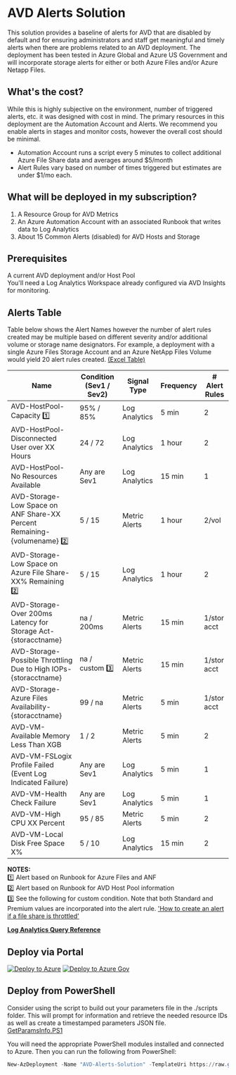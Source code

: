 # AVD Alerts Solution
This solution provides a baseline of alerts for AVD that are disabled by default and for ensuring administrators and staff get meaningful and timely alerts when there are problems related to an AVD deployment. The deployment has been tested in Azure Global and Azure US Government and will incorporate storage alerts for either or both Azure Files and/or Azure Netapp Files.

## What's the cost?
While this is highly subjective on the environment, number of triggered alerts, etc. it was designed with cost in mind. The primary resources in this deployment are the Automation Account and Alerts. We recommend you enable alerts in stages and monitor costs, however the overall cost should be minimal.  
- Automation Account runs a script every 5 minutes to collect additional Azure File Share data and averages around $5/month
- Alert Rules vary based on number of times triggered but estimates are under $1/mo each.

## What will be deployed in my subscription?
1. A Resource Group for AVD Metrics
2. An Azure Automation Account with an associated Runbook that writes data to Log Analytics
3. About 15 Common Alerts (disabled) for AVD Hosts and Storage

## Prerequisites
A current AVD deployment and/or Host Pool  
You'll need a Log Analytics Workspace already configured via AVD Insights for monitoring.  

## Alerts Table

Table below shows the Alert Names however the number of alert rules created may be multiple based on different severity and/or additional volume or storage name designators. For example, a deployment with a single Azure Files Storage Account and an Azure NetApp Files Volume would yield 20 alert rules created. [(Excel Table)](https://github.com/JCoreMS/AVDAlerts/raw/main/references/alerts.xlsx)

| Name                                                              | Condition (Sev1 / Sev2) |  Signal Type |  Frequency   |  # Alert Rules |
|---                                                                |---                      |---           |---           |---  
| AVD-HostPool-Capacity :one:                                       | 95% / 85%          | Log Analytics  |  5 min       |    2  |
| AVD-HostPool-Disconnected User over XX Hours                      | 24 / 72               | Log Analytics  |  1 hour      |   2  |
| AVD-HostPool-No Resources Available                               | Any are Sev1          | Log Analytics |  15 min      |  1   |
| AVD-Storage-Low Space on ANF Share-XX Percent Remaining-{volumename} :two: | 5 / 15               | Metric Alerts |   1 hour    |  2/vol  |
| AVD-Storage-Low Space on Azure File Share-XX% Remaining :two:     | 5 / 15                | Log Analytics  |   1 hour     |   2   |
| AVD-Storage-Over 200ms Latency for Storage Act-{storacctname}     | na / 200ms            | Metric Alerts |  15 min     |  1/stor acct |
| AVD-Storage-Possible Throttling Due to High IOPs-{storacctname}   | na / custom :three:   | Metric Alerts | 15 min        | 1/stor acct |
| AVD-Storage-Azure Files Availability-{storacctname}               | 99 / na               | Metric Alerts | 5 min         | 1/stor acct |
| AVD-VM-Available Memory Less Than XGB                             | 1 / 2                 | Metric Alerts | 5 min         |   2  |
| AVD-VM-FSLogix Profile Failed (Event Log Indicated Failure)       | Any are Sev1          | Log Analytics | 5 min         |   1  |
| AVD-VM-Health Check Failure                                       | Any are Sev1          | Log Analytics | 5 min         |   1  |
| AVD-VM-High CPU XX Percent                                        | 95 / 85               | Metric Alerts | 5 min         |   2  |
| AVD-VM-Local Disk Free Space X%                                   | 5 / 10                | Log Analytics | 15 min        |   2  |

__NOTES:__  
:one: Alert based on Runbook for Azure Files and ANF  
:two: Alert based on Runbook for AVD Host Pool information  
:three: See the following for custom condition. Note that both Standard and Premium values are incorporated into the alert rule. ['How to create an alert if a file share is throttled'](https://docs.microsoft.com/en-us/azure/storage/files/storage-troubleshooting-files-performance#how-to-create-an-alert-if-a-file-share-is-throttled)  

[**Log Analytics Query Reference**](AlertQueryReference.md)

## Deploy via Portal

[![Deploy to Azure](https://aka.ms/deploytoazurebutton)](https://portal.azure.com/#create/Microsoft.Template/uri/https%3A%2F%2Fraw.githubusercontent.com%2FJCoreMS%2FAVDAlerts%2Fmain%2Fsolution.json)
[![Deploy to Azure Gov](https://aka.ms/deploytoazuregovbutton)](https://portal.azure.us/#create/Microsoft.Template/uri/https%3A%2F%2Fraw.githubusercontent.com%2FJCoreMS%2FAVDAlerts%2Fmain%2Fsolution.json)

## Deploy from PowerShell
Consider using the script to build out your parameters file in the ./scripts folder. This will prompt for information and retrieve the needed resource IDs as well as create a timestamped parameters JSON file.  
[GetParamsInfo.PS1](./scripts/GetParamsInfo.ps1)

You will need the appropriate PowerShell modules installed and connected to Azure.  Then you can run the following from PowerShell:  
```PowerShell
New-AzDeployment -Name "AVD-Alerts-Solution" -TemplateUri https://raw.githubusercontent.com/JCoreMS/AVDAlerts/main/solution.json -TemplateParameterFile <YourParametersFile> -Location <region>
```
